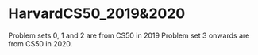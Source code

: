 # HarvardCS50_2019&2020
Problem sets 0, 1 and 2 are from CS50 in 2019
Problem set 3 onwards are from CS50 in 2020.
